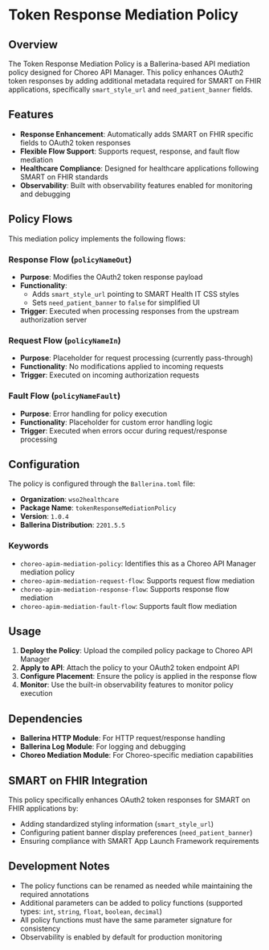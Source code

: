# Token Response Mediation Policy

## Overview

The Token Response Mediation Policy is a Ballerina-based API mediation policy designed for Choreo API Manager. This policy enhances OAuth2 token responses by adding additional metadata required for SMART on FHIR applications, specifically `smart_style_url` and `need_patient_banner` fields.

## Features

- **Response Enhancement**: Automatically adds SMART on FHIR specific fields to OAuth2 token responses
- **Flexible Flow Support**: Supports request, response, and fault flow mediation
- **Healthcare Compliance**: Designed for healthcare applications following SMART on FHIR standards
- **Observability**: Built with observability features enabled for monitoring and debugging

## Policy Flows

This mediation policy implements the following flows:

### Response Flow (`policyNameOut`)
- **Purpose**: Modifies the OAuth2 token response payload
- **Functionality**: 
  - Adds `smart_style_url` pointing to SMART Health IT CSS styles
  - Sets `need_patient_banner` to `false` for simplified UI
- **Trigger**: Executed when processing responses from the upstream authorization server

### Request Flow (`policyNameIn`)
- **Purpose**: Placeholder for request processing (currently pass-through)
- **Functionality**: No modifications applied to incoming requests
- **Trigger**: Executed on incoming authorization requests

### Fault Flow (`policyNameFault`)
- **Purpose**: Error handling for policy execution
- **Functionality**: Placeholder for custom error handling logic
- **Trigger**: Executed when errors occur during request/response processing

## Configuration

The policy is configured through the `Ballerina.toml` file:

- **Organization**: `wso2healthcare`
- **Package Name**: `tokenResponseMediationPolicy`
- **Version**: `1.0.4`
- **Ballerina Distribution**: `2201.5.5`

### Keywords
- `choreo-apim-mediation-policy`: Identifies this as a Choreo API Manager mediation policy
- `choreo-apim-mediation-request-flow`: Supports request flow mediation
- `choreo-apim-mediation-response-flow`: Supports response flow mediation
- `choreo-apim-mediation-fault-flow`: Supports fault flow mediation

## Usage

1. **Deploy the Policy**: Upload the compiled policy package to Choreo API Manager
2. **Apply to API**: Attach the policy to your OAuth2 token endpoint API
3. **Configure Placement**: Ensure the policy is applied in the response flow
4. **Monitor**: Use the built-in observability features to monitor policy execution

## Dependencies

- **Ballerina HTTP Module**: For HTTP request/response handling
- **Ballerina Log Module**: For logging and debugging
- **Choreo Mediation Module**: For Choreo-specific mediation capabilities

## SMART on FHIR Integration

This policy specifically enhances OAuth2 token responses for SMART on FHIR applications by:

- Adding standardized styling information (`smart_style_url`)
- Configuring patient banner display preferences (`need_patient_banner`)
- Ensuring compliance with SMART App Launch Framework requirements

## Development Notes

- The policy functions can be renamed as needed while maintaining the required annotations
- Additional parameters can be added to policy functions (supported types: `int`, `string`, `float`, `boolean`, `decimal`)
- All policy functions must have the same parameter signature for consistency
- Observability is enabled by default for production monitoring
